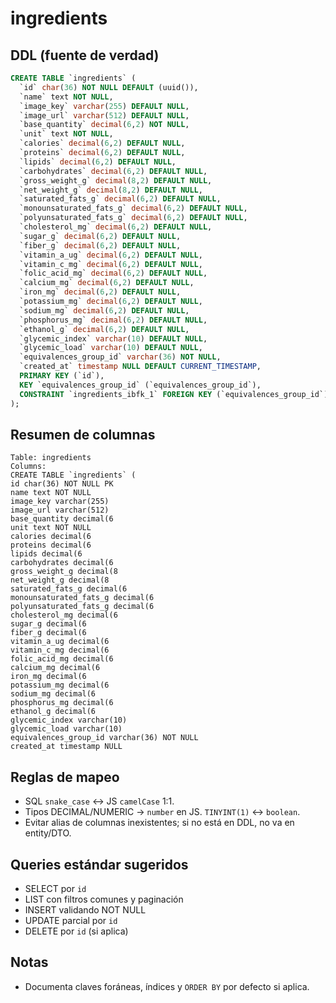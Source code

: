 # ingredients

## DDL (fuente de verdad)

```sql
CREATE TABLE `ingredients` (
  `id` char(36) NOT NULL DEFAULT (uuid()),
  `name` text NOT NULL,
  `image_key` varchar(255) DEFAULT NULL,
  `image_url` varchar(512) DEFAULT NULL,
  `base_quantity` decimal(6,2) NOT NULL,
  `unit` text NOT NULL,
  `calories` decimal(6,2) DEFAULT NULL,
  `proteins` decimal(6,2) DEFAULT NULL,
  `lipids` decimal(6,2) DEFAULT NULL,
  `carbohydrates` decimal(6,2) DEFAULT NULL,
  `gross_weight_g` decimal(8,2) DEFAULT NULL,
  `net_weight_g` decimal(8,2) DEFAULT NULL,
  `saturated_fats_g` decimal(6,2) DEFAULT NULL,
  `monounsaturated_fats_g` decimal(6,2) DEFAULT NULL,
  `polyunsaturated_fats_g` decimal(6,2) DEFAULT NULL,
  `cholesterol_mg` decimal(6,2) DEFAULT NULL,
  `sugar_g` decimal(6,2) DEFAULT NULL,
  `fiber_g` decimal(6,2) DEFAULT NULL,
  `vitamin_a_ug` decimal(6,2) DEFAULT NULL,
  `vitamin_c_mg` decimal(6,2) DEFAULT NULL,
  `folic_acid_mg` decimal(6,2) DEFAULT NULL,
  `calcium_mg` decimal(6,2) DEFAULT NULL,
  `iron_mg` decimal(6,2) DEFAULT NULL,
  `potassium_mg` decimal(6,2) DEFAULT NULL,
  `sodium_mg` decimal(6,2) DEFAULT NULL,
  `phosphorus_mg` decimal(6,2) DEFAULT NULL,
  `ethanol_g` decimal(6,2) DEFAULT NULL,
  `glycemic_index` varchar(10) DEFAULT NULL,
  `glycemic_load` varchar(10) DEFAULT NULL,
  `equivalences_group_id` varchar(36) NOT NULL,
  `created_at` timestamp NULL DEFAULT CURRENT_TIMESTAMP,
  PRIMARY KEY (`id`),
  KEY `equivalences_group_id` (`equivalences_group_id`),
  CONSTRAINT `ingredients_ibfk_1` FOREIGN KEY (`equivalences_group_id`) REFERENCES `equivalences_groups` (`id`)
);
```

## Resumen de columnas

```
Table: ingredients
Columns:
CREATE TABLE `ingredients` (
id char(36) NOT NULL PK
name text NOT NULL
image_key varchar(255)
image_url varchar(512)
base_quantity decimal(6
unit text NOT NULL
calories decimal(6
proteins decimal(6
lipids decimal(6
carbohydrates decimal(6
gross_weight_g decimal(8
net_weight_g decimal(8
saturated_fats_g decimal(6
monounsaturated_fats_g decimal(6
polyunsaturated_fats_g decimal(6
cholesterol_mg decimal(6
sugar_g decimal(6
fiber_g decimal(6
vitamin_a_ug decimal(6
vitamin_c_mg decimal(6
folic_acid_mg decimal(6
calcium_mg decimal(6
iron_mg decimal(6
potassium_mg decimal(6
sodium_mg decimal(6
phosphorus_mg decimal(6
ethanol_g decimal(6
glycemic_index varchar(10)
glycemic_load varchar(10)
equivalences_group_id varchar(36) NOT NULL
created_at timestamp NULL
```

## Reglas de mapeo

- SQL `snake_case` ↔ JS `camelCase` 1:1.
- Tipos DECIMAL/NUMERIC → `number` en JS. `TINYINT(1)` ↔ `boolean`.
- Evitar alias de columnas inexistentes; si no está en DDL, no va en entity/DTO.

## Queries estándar sugeridos

- SELECT por `id`
- LIST con filtros comunes y paginación
- INSERT validando NOT NULL
- UPDATE parcial por `id`
- DELETE por `id` (si aplica)

## Notas

- Documenta claves foráneas, índices y `ORDER BY` por defecto si aplica.

